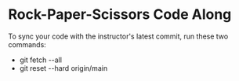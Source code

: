 # Rock-Paper-Scissors Code Along

To sync your code with the instructor's latest commit, run these two commands:

- git fetch --all
- git reset --hard origin/main